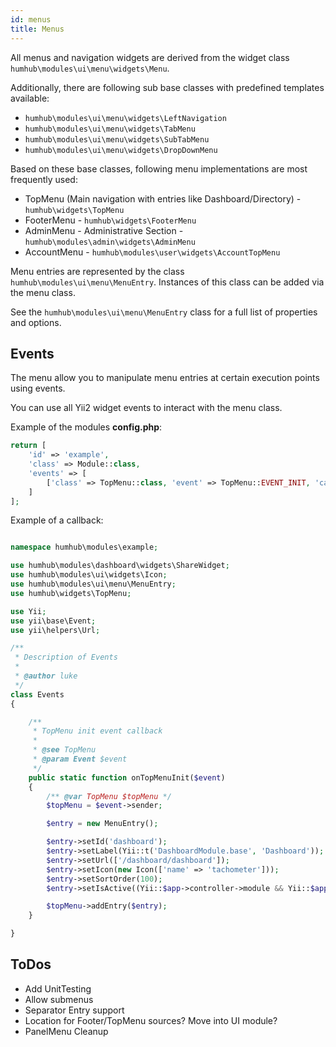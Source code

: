 ```yaml
---
id: menus
title: Menus
---
```



All menus and navigation widgets are derived from the widget class `humhub\modules\ui\menu\widgets\Menu`.

Additionally, there are following sub base classes with predefined templates available:

- `humhub\modules\ui\menu\widgets\LeftNavigation`
- `humhub\modules\ui\menu\widgets\TabMenu`
- `humhub\modules\ui\menu\widgets\SubTabMenu`
- `humhub\modules\ui\menu\widgets\DropDownMenu`


Based on these base classes, following menu implementations are most frequently used:

- TopMenu (Main navigation with entries like Dashboard/Directory) -  `humhub\widgets\TopMenu`
- FooterMenu - `humhub\widgets\FooterMenu`
- AdminMenu - Administrative Section -  `humhub\modules\admin\widgets\AdminMenu`
- AccountMenu - `humhub\modules\user\widgets\AccountTopMenu`


Menu entries are represented by the class `humhub\modules\ui\menu\MenuEntry`. 
Instances of this class can be added via the menu class.

See the `humhub\modules\ui\menu\MenuEntry` class for a full list of properties and options.


Events
------

The menu allow you to manipulate menu entries at certain execution points using events.

You can use all Yii2 widget events to interact with the menu class.


Example of the modules **config.php**:

```php
return [
    'id' => 'example',
    'class' => Module::class,
    'events' => [
        ['class' => TopMenu::class, 'event' => TopMenu::EVENT_INIT, 'callback' => ['\humhub\modules\example\Events', 'onTopMenuInit']],
    ]
];
```


Example of a callback:


```php

namespace humhub\modules\example;

use humhub\modules\dashboard\widgets\ShareWidget;
use humhub\modules\ui\widgets\Icon;
use humhub\modules\ui\menu\MenuEntry;
use humhub\widgets\TopMenu;

use Yii;
use yii\base\Event;
use yii\helpers\Url;

/**
 * Description of Events
 *
 * @author luke
 */
class Events
{

    /**
     * TopMenu init event callback
     *
     * @see TopMenu
     * @param Event $event
     */
    public static function onTopMenuInit($event)
    {
        /** @var TopMenu $topMenu */
        $topMenu = $event->sender;

        $entry = new MenuEntry();

        $entry->setId('dashboard');
        $entry->setLabel(Yii::t('DashboardModule.base', 'Dashboard'));
        $entry->setUrl(['/dashboard/dashboard']);
        $entry->setIcon(new Icon(['name' => 'tachometer']));
        $entry->setSortOrder(100);
        $entry->setIsActive((Yii::$app->controller->module && Yii::$app->controller->module->id === 'dashboard'));

        $topMenu->addEntry($entry);
    }

}


``` 

 
ToDos
-----

- Add UnitTesting
- Allow submenus
- Separator Entry support
- Location for Footer/TopMenu sources? Move into UI module?
- PanelMenu Cleanup
